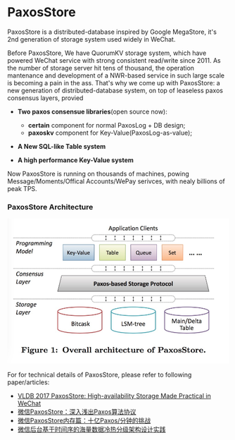 PaxosStore
===========

PaxosStore is a distributed-database inspired by Google MegaStore, it's 2nd generation of storage system used widely in WeChat. 

Before PaxosStore, We have QuorumKV storage system, which have powered WeChat service with strong consistent read/write since 2011. As the number of storage server hit tens of thousand, the operation mantenance and development of a NWR-based service in such large scale is becoming a pain in the ass. That's why we come up with PaxosStore: a new generation of distributed-database system, on top of leaseless paxos consensus layers, provied
 - __Two paxos consensue libraries__(open source now): 
   - **certain** component for normal PaxosLog + DB design;
   - **paxoskv** component for Key-Value(PaxosLog-as-value);

 - __A New SQL-like Table system__
 - __A high performance Key-Value system__

Now PaxosStore is running on thousands of machines, powing Message/Moments/Offical Accounts/WePay serivces, with nealy billions of peak TPS. 
### PaxosStore Architecture

![image](images/overall_architecture.jpg)

For for technical details of PaxosStore, please refer to following paper/articles:
- [VLDB 2017 PaxosStore: High-availability Storage Made Practical in WeChat](http://www.vldb.org/pvldb/vol10/p1730-lin.pdf)
- [微信PaxosStore：深入浅出Paxos算法协议](http://www.infoq.com/cn/articles/wechat-paxosstore-paxos-algorithm-protocol)  
- [微信PaxosStore内存篇：十亿Paxos/分钟的挑战](http://www.infoq.com/cn/articles/one-billion-paxos-minutes-of-challenge)
- [微信后台基于时间序的海量数据冷热分级架构设计实践](https://mp.weixin.qq.com/s/XlZF0GDt7dnHyYuS1an6tg)
